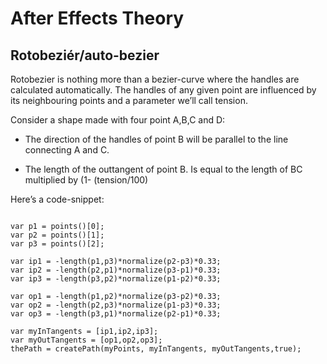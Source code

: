 # After Effects Theory

## Rotobeziér/auto-bezier
Rotobezier is nothing more than a bezier-curve where the handles are calculated automatically. The handles of any given point are influenced by its neighbouring points and a parameter we’ll call tension.

Consider a shape made with four point A,B,C and D:

- The direction of the handles of point B will be parallel to the line connecting A and C. 

- The length of the outtangent of point B. Is equal to the length of BC multiplied by 
(1- (tension/100)

Here’s a code-snippet:

```var myPoints = points();

var p1 = points()[0];
var p2 = points()[1];
var p3 = points()[2];

var ip1 = -length(p1,p3)*normalize(p2-p3)*0.33;
var ip2 = -length(p2,p1)*normalize(p3-p1)*0.33;
var ip3 = -length(p3,p2)*normalize(p1-p2)*0.33;

var op1 = -length(p1,p2)*normalize(p3-p2)*0.33;
var op2 = -length(p2,p3)*normalize(p1-p3)*0.33;
var op3 = -length(p3,p1)*normalize(p2-p1)*0.33;

var myInTangents = [ip1,ip2,ip3];
var myOutTangents = [op1,op2,op3];
thePath = createPath(myPoints, myInTangents, myOutTangents,true);
```
